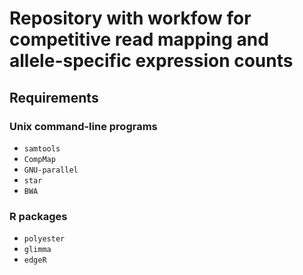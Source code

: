 # Repository with workfow for competitive read mapping and allele-specific expression counts


## Requirements

### Unix command-line programs

* `samtools`
* `CompMap`
* `GNU-parallel`
* `star`
* `BWA`

### R packages

* `polyester`
* `glimma`
* `edgeR`

